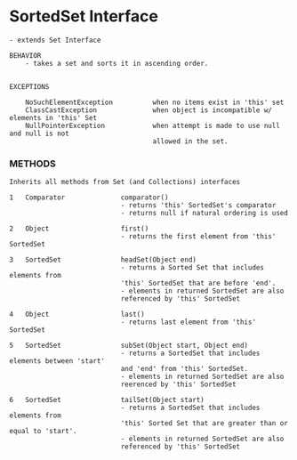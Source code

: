 # SortedSet Interface

    - extends Set Interface
    
    BEHAVIOR
        - takes a set and sorts it in ascending order. 
        
        
    EXCEPTIONS
    
        NoSuchElementException          when no items exist in 'this' set
        ClassCastException              when object is incompatible w/ elements in 'this' Set
        NullPointerException            when attempt is made to use null and null is not 
                                        allowed in the set.
                                        
                                        
### METHODS

    Inherits all methods from Set (and Collections) interfaces
    
    1   Comparator              comparator()
                                - returns 'this' SortedSet's comparator
                                - returns null if natural ordering is used
                                
    2   Object                  first()
                                - returns the first element from 'this' SortedSet
                                
    3   SortedSet               headSet(Object end) 
                                - returns a Sorted Set that includes elements from
                                'this' SortedSet that are before 'end'. 
                                - elements in returned SortedSet are also 
                                referenced by 'this' SortedSet
                                
    4   Object                  last()
                                - returns last element from 'this' SortedSet
                                
    5   SortedSet               subSet(Object start, Object end)
                                - returns a SortedSet that includes elements between 'start'
                                and 'end' from 'this' SortedSet. 
                                - elements in returned SortedSet are also 
                                reerenced by 'this' SortedSet
                                
    6   SortedSet               tailSet(Object start) 
                                - returns a SortedSet that includes elements from 
                                'this' Sorted Set that are greater than or equal to 'start'.
                                - elements in returned SortedSet are also
                                referenced by 'this' SortedSet
                                
      